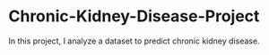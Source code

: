 # Chronic-Kidney-Disease-Project
In this project, I analyze a dataset to predict chronic kidney disease.
